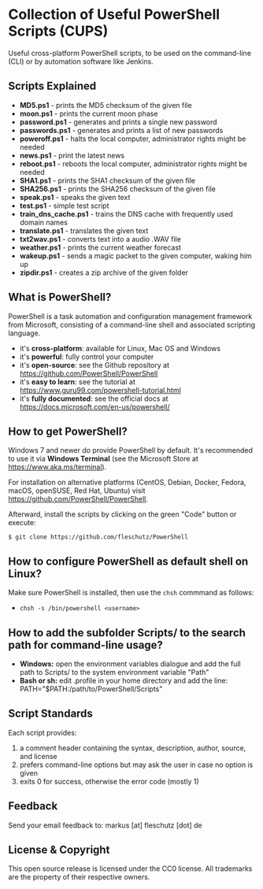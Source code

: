 Collection of Useful PowerShell Scripts (CUPS)
==============================================

Useful cross-platform PowerShell scripts, to be used on the command-line (CLI) or by automation software like Jenkins.

Scripts Explained
-----------------
* **MD5.ps1** - prints the MD5 checksum of the given file
* **moon.ps1** - prints the current moon phase
* **password.ps1** - generates and prints a single new password
* **passwords.ps1** - generates and prints a list of new passwords
* **poweroff.ps1** - halts the local computer, administrator rights might be needed
* **news.ps1** - print the latest news
* **reboot.ps1** - reboots the local computer, administrator rights might be needed
* **SHA1.ps1** - prints the SHA1 checksum of the given file
* **SHA256.ps1** - prints the SHA256 checksum of the given file
* **speak.ps1** - speaks the given text
* **test.ps1** - simple test script
* **train_dns_cache.ps1** - trains the DNS cache with frequently used domain names
* **translate.ps1** - translates the given text
* **txt2wav.ps1** - converts text into a audio .WAV file
* **weather.ps1** - prints the current weather forecast
* **wakeup.ps1** - sends a magic packet to the given computer, waking him up
* **zipdir.ps1** - creates a zip archive of the given folder

What is PowerShell?
-------------------

PowerShell is a task automation and configuration management framework from Microsoft, consisting of a command-line shell and associated scripting language. 
* it's **cross-platform**: available for Linux, Mac OS and Windows
* it's **powerful**: fully control your computer
* it's **open-source**: see the Github repository at https://github.com/PowerShell/PowerShell 
* it's **easy to learn**: see the tutorial at https://www.guru99.com/powershell-tutorial.html
* it's **fully documented**: see the official docs at https://docs.microsoft.com/en-us/powershell/

How to get PowerShell?
----------------------
Windows 7 and newer do provide PowerShell by default. It's recommended to use it via **Windows Terminal** (see the Microsoft Store at https://www.aka.ms/terminal).

For installation on alternative platforms (CentOS, Debian, Docker, Fedora, macOS, openSUSE, Red Hat, Ubuntu) visit https://github.com/PowerShell/PowerShell.

Afterward, install the scripts by clicking on the green "Code" button or execute:
```
$ git clone https://github.com/fleschutz/PowerShell
```

How to configure PowerShell as default shell on Linux?
------------------------------------------------------

Make sure PowerShell is installed, then use the `chsh` commmand as follows:
* `chsh -s /bin/powershell <username>`


How to add the subfolder Scripts/ to the search path for command-line usage?
----------------------------------------------------------------------------

* **Windows:** open the environment variables dialogue and add the full path to Scripts/ to the system environment variable "Path"
* **Bash or sh:** edit .profile in your home directory and add the line: PATH="$PATH:/path/to/PowerShell/Scripts"

Script Standards
----------------
Each script provides:
1. a comment header containing the syntax, description, author, source, and license
2. prefers command-line options but may ask the user in case no option is given
3. exits 0 for success, otherwise the error code (mostly 1)

Feedback
--------
Send your email feedback to: markus [at] fleschutz [dot] de

License & Copyright
-------------------
This open source release is licensed under the CC0 license. All trademarks are the property of their respective owners.
